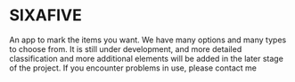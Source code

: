 # SIXAFIVE
An app to mark the items you want. We have many options and many types to choose from. It is still under development, and more detailed classification and more additional elements will be added in the later stage of the project. If you encounter problems in use, please contact me
